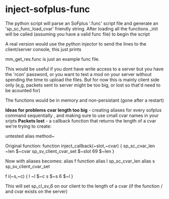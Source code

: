 # inject-sofplus-func

The python script will parse an SoFplus '.func' script file and generate an 'sp_sc_func_load_cvar' friendly string. After loading all the functions <filename>_init will be called (assuming you have a valid func file) to begin the script

A real version would use the python injector to send the lines to the client/server console, this just prints

mm_get_res.func is just an example func file.

This would be useful if you dont have write access to a server but you have the 'rcon' password, or you want to test a mod on your server without spending the time to upload the files. But for now this is mainly client side only (e,g, packets sent to server might be too big, or lost so that'd need to be acounted for)

The functions would be in memory and non-persistant (gone after a restart)

**Ideas for problems**
__cvar length too big__ - creating aliases for every sofplus command sequentially , and making sure to use cmall cvar names in your sripts
__Packets lost__ - a callback function that returns the length of a cvar we're trying to create:

untested alias method~

Original function:
function inject_callback(~slot,~cvar)
{
	sp_sc_cvar_len ~len $~cvar
	sp_sv_client_cvar_set $~slot 69 $~len
}

Now with aliases becomes:
alias f function
alias l sp_sc_cvar_len
alias s sp_sv_client_cvar_set

f i(~s,~c)
{
l ~l $~c
s $~s 6 $~l
}

This will set sp_cl_sv_6 on our client to the length of a cvar (if the function / and cvar exists on the server)
